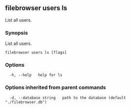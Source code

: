 ## filebrowser users ls

List all users.

### Synopsis

List all users.

```
filebrowser users ls [flags]
```

### Options

```
  -h, --help   help for ls
```

### Options inherited from parent commands

```
  -d, --database string   path to the database (default "./filebrowser.db")
```
